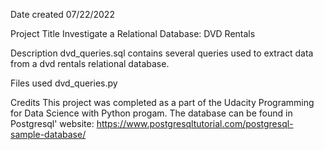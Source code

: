 Date created
07/22/2022

Project Title
Investigate a Relational Database: DVD Rentals

Description
dvd_queries.sql contains several queries used to extract data from a dvd rentals relational database.

Files used
dvd_queries.py

Credits
This project was completed as a part of the Udacity Programming for Data Science with Python progam. The database can be found in Postgresql' website: https://www.postgresqltutorial.com/postgresql-sample-database/
